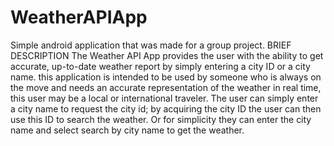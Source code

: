 # WeatherAPIApp
Simple android application that was made for a group project. BRIEF DESCRIPTION The Weather API App provides the user with the ability to get accurate, up-to-date weather report by simply entering a city ID or a city name. this application is intended to be used by someone who is always on the move and needs an accurate representation of the weather in real time, this user may be a local or international traveler. The user can simply enter a city name to request the city id; by acquiring the city ID the user can then use this ID to search the weather. Or for simplicity they can enter the city name and select search by city name to get the weather.
